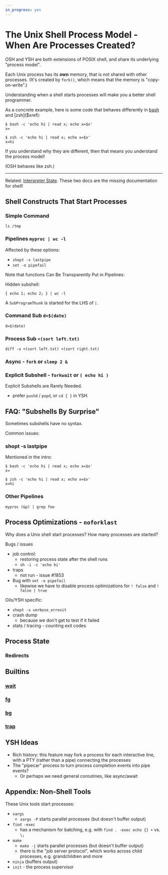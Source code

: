 ```yaml
---
in_progress: yes
---
```


The Unix Shell Process Model - When Are Processes Created?
=============

OSH and YSH are both extensions of POSIX shell, and share its underlying "process model".

Each Unix process has its **own** memory, that is not shared with other
processes.  (It's created by `fork()`, which means that the memory is
"copy-on-write".)

Understanding when a shell starts processes will make you a better shell
programmer.

As a concrete example, here is some code that behaves differently in
[bash]($xref) and [zsh]($xref):

   
    $ bash -c 'echo hi | read x; echo x=$x'
    x=

    $ zsh -c 'echo hi | read x; echo x=$x'
    x=hi

If you understand why they are different, then that means you understand the
process model!

(OSH behaves like zsh.)

---

Related: [Interpreter State](interpreter-state.html).  These two docs are the
missing documentation for shell!

<div id="toc">
</div>

## Shell Constructs That Start Processes

### Simple Command

    ls /tmp

### Pipelines `myproc | wc -l`

Affected by these options:

- `shopt -s lastpipe`
- `set -o pipefail`

Note that functions Can Be Transparently Put in Pipelines:

Hidden subshell:

    { echo 1; echo 2; } | wc -l

A `SubProgramThunk` is started for the LHS of `|`.

### Command Sub `d=$(date)`

    d=$(date)   

### Process Sub `<(sort left.txt)`

    diff -u <(sort left.txt) <(sort right.txt)

### Async - `fork` or `sleep 2 &`

### Explicit Subshell - `forkwait` or `( echo hi )`

Explicit Subshells are Rarely Needed.

- prefer `pushd` / `popd`, or `cd { }` in YSH.


## FAQ: "Subshells By Surprise"

Sometimes subshells have no syntax.

Common issues:

### shopt -s lastpipe

Mentioned in the intro:

    $ bash -c 'echo hi | read x; echo x=$x'
    x=

    $ zsh -c 'echo hi | read x; echo x=$x'
    x=hi

### Other Pipelines

    myproc (&p) | grep foo

## Process Optimizations - `noforklast`

Why does a Unix shell start processes?  How many processes are started?

Bugs / issues

- job control:
  -  restoring process state after the shell runs
  - `sh -i -c 'echo hi'`
- traps
  - not run - issue #1853
- Bug with `set -o pipefail` 
  - likewise we have to disable process optimizations for `! false` and
    `!  false | true`

Oils/YSH specific:

- `shopt -s verbose_errexit`
- crash dump
  - because we don't get to test if it failed
- stats / tracing - counting exit codes


## Process State

### Redirects

## Builtins

### [wait]($help)

### [fg]($help)

### [bg]($help)

### [trap]($help)

## YSH Ideas

- Rich history: this feature may fork a process for each interactive line, with
  a PTY (rather than a pipe) connecting the processes
- The "pipecar" process to turn process completion events into pipe events?
  - Or perhaps we need general coroutines, like async/await

## Appendix: Non-Shell Tools

These Unix tools start processes:

- `xargs`
  - `xargs -P` starts parallel processes (but doesn't buffer output)
- `find -exec`
  - has a mechanism for batching, e.g. with `find . -exec echo {} +` vs. `\;`
- `make`
  - `make -j` starts parallel processes (but doesn't buffer output)
  - there is the "job server protocol", which works across child processes,
    e.g. grandchildren and more
- `ninja` (buffers output)
- `init` - the process supervisor
